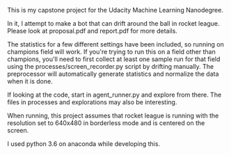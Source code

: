 This is my capstone project for the Udacity Machine Learning Nanodegree.

In it, I attempt to make a bot that can drift around the ball in rocket league. Please look at proposal.pdf and report.pdf for more details.

The statistics for a few different settings have been included, so running on champions field will work. If you're trying to run this on a field other than champions, you'll need to first collect at least one sample run for that field using the processes/screen_recorder.py script by drifting manually. The preprocessor will automatically generate statistics and normalize the data when it is done.

If looking at the code, start in agent_runner.py and explore from there. The files in processes and explorations may also be interesting.

When running, this project assumes that rocket league is running with the resolution set to 640x480 in borderless mode and is centered on the screen.

I used python 3.6 on anaconda while developing this.
